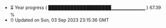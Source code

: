 - ⏳ Year progress { ████████████████████▁▁▁▁▁▁▁▁▁▁ } 67.39 %
- ⏰ Updated on Sun, 03 Sep 2023 23:15:36 GMT

